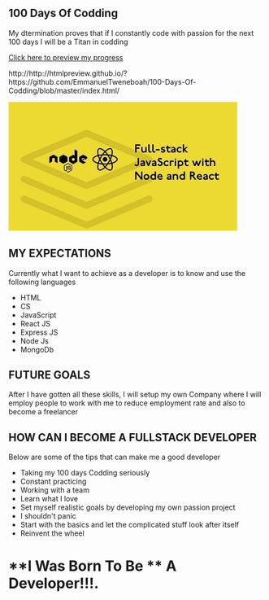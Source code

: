 ## 100 Days Of Codding
My dtermination proves that if I constantly code with passion for the next 100 days I will be a Titan in codding

<p><a href ="file:///C:/Users/Emmanuel/Desktop/projects/100-Days-Of-Codding/index.html">Click here to preview my progress</a></p>
http://http://htmlpreview.github.io/?https://github.com/EmmanuelTweneboah/100-Days-Of-Codding/blob/master/index.html/

![](images/js.jpg)

## MY EXPECTATIONS
Currently what I want to achieve as a developer is to know and use the following  languages
- HTML
- CS
- JavaScript
- React JS
- Express JS
- Node Js
- MongoDb

## FUTURE GOALS
After I have gotten all these skills, I will setup my own Company where I will employ people to work with me to reduce employment rate and also to become a freelancer

## HOW CAN I BECOME A FULLSTACK DEVELOPER
Below are some of the tips that can make me a good developer
- Taking my 100 days Codding seriously
- Constant practicing
- Working with a team
- Learn what I love
- Set myself realistic goals by developing my own passion project
- I shouldn't  panic
- Start with the basics and let the complicated stuff look after itself
- Reinvent the wheel

# **I Was Born To Be ** A __Developer__!!!.
